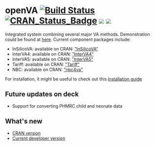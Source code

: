 # openVA  [![Build Status](https://travis-ci.org/verbal-autopsy-software/openVA.svg?branch=master)](https://travis-ci.org/verbal-autopsy-software/openVA) [![CRAN\_Status\_Badge](https://www.r-pkg.org/badges/version/openVA)](https://cran.r-project.org/package=openVA)  [![](https://cranlogs.r-pkg.org/badges/openVA)](https://cran.r-project.org/package=openVA) [![](https://cranlogs.r-pkg.org/badges/grand-total/openVA?color=orange)](https://cran.r-project.org/package=openVA)

Integrated system combining several major VA methods. Demonstration could be found at [here](http://www.zehangli.com/talks/openVA-slides.html). Current component packages include:

- InSilicoVA: available on CRAN: ["InSilicoVA"](https://cran.r-project.org/web/packages/InSilicoVA/index.html)
- InterVA4: available on CRAN: ["InterVA4"](https://cran.r-project.org/web/packages/InterVA4/index.html)
- InterVA5: available on CRAN: ["InterVA5"](https://cran.r-project.org/web/packages/InterVA5/index.html)
- Tariff: available on CRAN: ["Tariff"](https://cran.r-project.org/web/packages/Tariff/index.html)
- NBC: available on CRAN: ["nbc4va"](https://cran.r-project.org/web/packages/nbc4va/index.html)

For installation, it might be useful to check out this [installation guide](https://github.com/richardli/openVA/blob/master/Installation_guide.md)

## Future updates on deck
- Support for converting PHMRC child and neonate data

## What's new
- [CRAN version](https://cran.r-project.org/web/packages/openVA/news.html)
- [Current developer version](openVA/NEWS.md)
